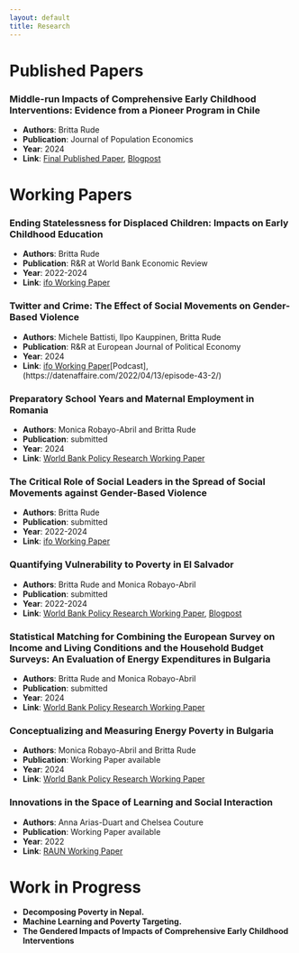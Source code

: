 ```yaml
---
layout: default
title: Research
---
```


# Published Papers

### Middle-run Impacts of Comprehensive Early Childhood Interventions: Evidence from a Pioneer Program in Chile
- **Authors**: Britta Rude
- **Publication**: Journal of Population Economics
- **Year**: 2024
- **Link**: [Final Published Paper](https://rdcu.be/dB4xB), [Blogpost](https://blogs.worldbank.org/en/education/Comprehensive-early-childhood-interventions-to-build-human-capital)

# Working Papers

### Ending Statelessness for Displaced Children: Impacts on Early Childhood Education
- **Authors**: Britta Rude
- **Publication**: R&R at World Bank Economic Review
- **Year**: 2022-2024
- **Link**: [ifo Working Paper](https://www.ifo.de/en/publications/2023/working-paper/ending-statelessness-displaced-children-impact-early-childhood)

### Twitter and Crime: The Effect of Social Movements on Gender-Based Violence
- **Authors**: Michele Battisti, Ilpo Kauppinen, Britta Rude
- **Publication**: R&R at European Journal of Political Economy 
- **Year**: 2024
- **Link**: [ifo Working Paper](https://www.ifo.de/en/publications/2022/working-paper/twitter-and-crime-effect-social-movements-genderbased-violence#:~:text=Michele%20Battisti%2C%20Ilpo%20Kauppinen%2C%20Britta%20Rude&text=We%20exploit%20the%20high%2Dfrequency,decrease%20in%20reported%20crime%20rates.)[Podcast],(https://datenaffaire.com/2022/04/13/episode-43-2/)

### Preparatory School Years and Maternal Employment in Romania
- **Authors**: Monica Robayo-Abril and Britta Rude
- **Publication**: submitted
- **Year**: 2024
- **Link**: [World Bank Policy Research Working Paper](https://documents.worldbank.org/en/publication/documents-reports/documentdetail/099916512112331443/idu04bdf4f0b0085404fe308329043198ba43117)

### The Critical Role of Social Leaders in the Spread of Social Movements against Gender-Based Violence
- **Authors**: Britta Rude
- **Publication**: submitted
- **Year**: 2022-2024
- **Link**: [ifo Working Paper](https://www.ifo.de/en/publications/2022/working-paper/critical-role-social-leaders-spread-social-movements-against-gender)

###  Quantifying Vulnerability to Poverty in El Salvador
- **Authors**: Britta Rude and Monica Robayo-Abril
- **Publication**: submitted
- **Year**: 2022-2024
- **Link**: [World Bank Policy Research Working Paper](https://documents1.worldbank.org/curated/en/099642102012330604/pdf/IDU0a3d39af50f12704d0d0889c0f48b6edbbedd.pdf), [Blogpost](https://blogs.worldbank.org/en/latinamerica/risks-hazards-growing-implication-poverty-analysis-el-salvador)

###  Statistical Matching for Combining the European Survey on Income and Living Conditions and the Household Budget Surveys: An Evaluation of Energy Expenditures in Bulgaria
- **Authors**: Britta Rude and Monica Robayo-Abril
- **Publication**: submitted
- **Year**: 2024
- **Link**: [World Bank Policy Research Working Paper](https://documents.worldbank.org/en/publication/documents-reports/documentdetail/099918006242435645/idu18642b8e2160eb142ff18e241ebb95b21d260)

###  Conceptualizing and Measuring Energy Poverty in Bulgaria 
- **Authors**: Monica Robayo-Abril and Britta Rude
- **Publication**: Working Paper available 
- **Year**: 2024
- **Link**: [World Bank Policy Research Working Paper](https://documents.worldbank.org/en/publication/documents-reports/documentdetail/099011006262428993/idu1273e6f361f48d14b621abcc16393247a6a3b)

### Innovations in the Space of Learning and Social Interaction
- **Authors**: Anna Arias-Duart and Chelsea Couture 
- **Publication**: Working Paper available 
- **Year**: 2022
- **Link**: [RAUN Working Paper](http://www.ra-un.org/uploads/4/7/5/4/47544571/group_15_unhcr_2021_raun_final_paper.pdf)

# Work in Progress
* <b> Decomposing Poverty in Nepal. </b>
* <b> Machine Learning and Poverty Targeting. </b>
* <b> The Gendered Impacts of Impacts of Comprehensive Early Childhood Interventions<b>


  




